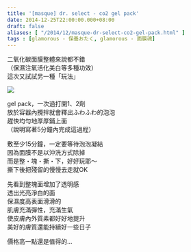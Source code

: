```yaml
---
title: '[masque] dr. select - co2 gel pack'
date: 2014-12-25T22:00:00.000+08:00
draft: false
aliases: [ "/2014/12/masque-dr-select-co2-gel-pack.html" ]
tags : [glamorous - 保養おたく, glamorous - 面膜魂]
---
```


二氧化碳面膜整體來說都不錯  
（保濕注氧活化美白等多種功效）  
這次又試試另一種「玩法」  

![](/images/drselectco2.jpg)

gel pack，一次過打開1、2劑  
放於容器內攪拌就會釋出ふわふわ的泡泡  
趕快均勻地厚厚鋪上面  
（說明寫著5分鐘內完成這過程）  
  
敷至少15分鐘，一定要等待泡泡凝結  
因為面膜不是以沖洗方式除掉  
而是整・塊・撕・下，好好玩耶～  
撕下後把殘留的慢慢去走就OK  
  
先看到整塊面增加了透明感  
透出光亮淨白的面  
保濕度高表面滑滑的  
肌膚充滿彈性，充滿生氣  
使皮膚內外質素都好好地提升  
美好的膚質還能持續好一些日子  
  
價格高一點還是值得的...
